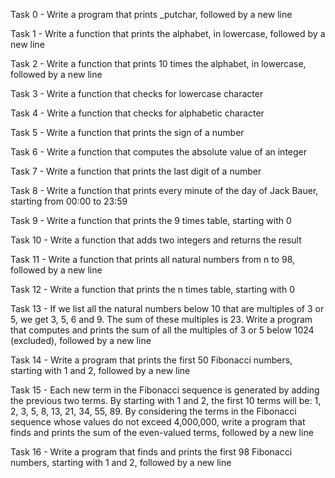 Task 0 - Write a program that prints _putchar, followed by a new line 

Task 1 - Write a function that prints the alphabet, in lowercase, followed by a new line 

Task 2 - Write a function that prints 10 times the alphabet, in lowercase, followed by a new line

Task 3 - Write a function that checks for lowercase character

Task 4 - Write a function that checks for alphabetic character

Task 5 - Write a function that prints the sign of a number

Task 6 - Write a function that computes the absolute value of an integer

Task 7 - Write a function that prints the last digit of a number

Task 8 - Write a function that prints every minute of the day of Jack Bauer, starting from 00:00 to 23:59

Task 9 - Write a function that prints the 9 times table, starting with 0

Task 10 - Write a function that adds two integers and returns the result

Task 11 - Write a function that prints all natural numbers from n to 98, followed by a new line

Task 12 - Write a function that prints the n times table, starting with 0 

Task 13 - If we list all the natural numbers below 10 that are multiples of 3 or 5, we get 3, 5, 6 and 9. The sum of these multiples is 23. Write a program that computes and prints the sum of all the multiples of 3 or 5 below 1024 (excluded), followed by a new line

Task 14 - Write a program that prints the first 50 Fibonacci numbers, starting with 1 and 2, followed by a new line

Task 15 - Each new term in the Fibonacci sequence is generated by adding the previous two terms. By starting with 1 and 2, the first 10 terms will be: 1, 2, 3, 5, 8, 13, 21, 34, 55, 89. By considering the terms in the Fibonacci sequence whose values do not exceed 4,000,000, write a program that finds and prints the sum of the even-valued terms, followed by a new line

Task 16 - Write a program that finds and prints the first 98 Fibonacci numbers, starting with 1 and 2, followed by a new line

